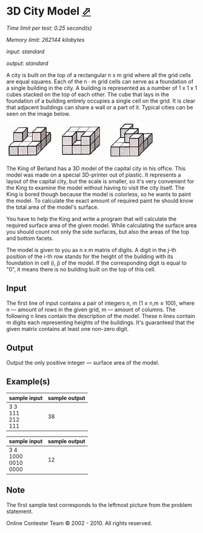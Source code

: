 # 3D City Model [⬀](http://acm.sgu.ru/problem.php?contest=0&problem=519)

_Time limit per test: 0.25 second(s)_

_Memory limit: 262144 kilobytes_

_input: standard_

_output: standard_

A city is built on the top of a rectangular n x m grid where all the grid cells are equal squares. Each of the n · m grid cells can serve as a foundation of a single building in the city. A building is represented as a number of 1 x 1 x 1 cubes stacked on the top of each other. The cube that lays in the foundation of a building entirely occupies a single cell on the grid. It is clear that adjacent buildings can share a wall or a part of it. Typical cities can be seen on the image below.

![p519_01.png](p519_01.png)

The King of Berland has a 3D model of the capital city in his office. This model was made on a special 3D-printer out of plastic. It represents a layout of the capital city, but the scale is smaller, so it's very convenient for the King to examine the model without having to visit the city itself. The King is bored though because the model is colorless, so he wants to paint the model. To calculate the exact amount of required paint he should know the total area of the model's surface.

You have to help the King and write a program that will calculate the required surface area of the given model. While calculating the surface area you should count not only the side surfaces, but also the areas of the top and bottom facets.

The model is given to you as n x m matrix of digits. A digit in the j-th position of the i-th row stands for the height of the building with its foundation in cell (i, j) of the model. If the corresponding digit is equal to "0", it means there is no building built on the top of this cell.

## Input
The first line of input contains a pair of integers n, m (1 ≤ n,m ≤ 100), where n — amount of rows in the given grid, m — amount of columns. The following n lines contain the description of the model. These n lines contain m digits each representing heights of the buildings. It's guaranteed that the given matrix contains at least one non-zero digit.

## Output
Output the only positive integer — surface area of the model.

## Example(s)

| sample input               | sample output |
|:---------------------------|:--------------|
|3 3<br/>111<br/>212<br/>111 | 38            |

| sample input                  | sample output |
|:------------------------------|:--------------|
|3 4<br/>1000<br/>0010<br/>0000 | 12            |


## Note
The first sample test corresponds to the leftmost picture from the problem statement.


Online Contester Team © 2002 - 2010. All rights reserved.
